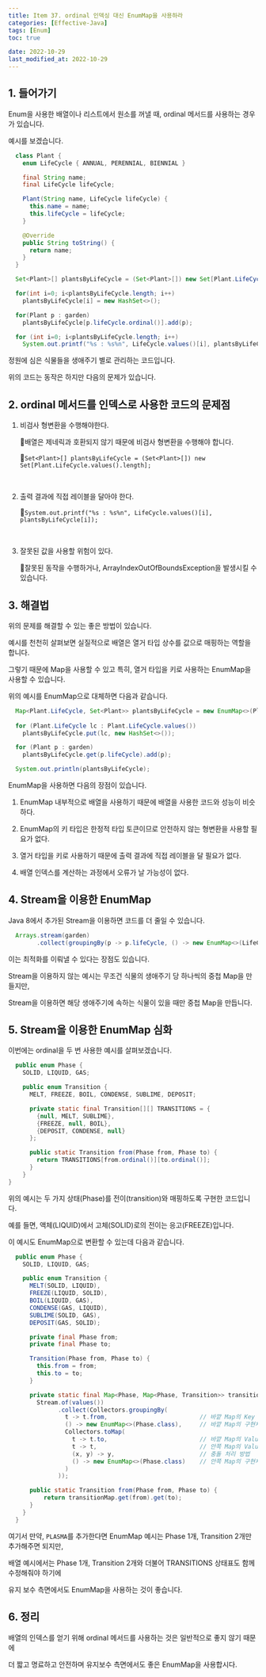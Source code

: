 ```yaml
---
title: Item 37. ordinal 인덱싱 대신 EnumMap을 사용하라
categories: [Effective-Java]
tags: [Enum]
toc: true

date: 2022-10-29
last_modified_at: 2022-10-29
---
```


## 1. 들어가기

Enum을 사용한 배열이나 리스트에서 원소를 꺼낼 때, ordinal 메서드를 사용하는 경우가 있습니다.

예시를 보겠습니다.

```java
  class Plant {
    enum LifeCycle { ANNUAL, PERENNIAL, BIENNIAL }

    final String name;
    final LifeCycle lifeCycle;

    Plant(String name, LifeCycle lifeCycle) {
      this.name = name;
      this.lifeCycle = lifeCycle;
    }

    @Override
    public String toString() {
      return name;
    }
  }
```

```java
  Set<Plant>[] plantsByLifeCycle = (Set<Plant>[]) new Set[Plant.LifeCycle.values().length];

  for(int i=0; i<plantsByLifeCycle.length; i++)
    plantsByLifeCycle[i] = new HashSet<>();

  for(Plant p : garden)
    plantsByLifeCycle[p.lifeCycle.ordinal()].add(p);

  for (int i=0; i<plantsByLifeCycle.length; i++)
    System.out.printf("%s : %s%n", LifeCycle.values()[i], plantsByLifeCycle[i]);
```

정원에 심은 식물들을 생애주기 별로 관리하는 코드입니다.

위의 코드는 동작은 하지만 다음의 문제가 있습니다.

## 2. ordinal 메서드를 인덱스로 사용한 코드의 문제점

1. 비검사 형변환을 수행해야한다.

   🔹배열은 제네릭과 호환되지 않기 때문에 비검사 형변환을 수행해야 합니다.

   🔹`Set<Plant>[] plantsByLifeCycle = (Set<Plant>[]) new Set[Plant.LifeCycle.values().length];`

   <br>

2. 출력 결과에 직접 레이블을 달아야 한다.

   🔹`System.out.printf("%s : %s%n", LifeCycle.values()[i], plantsByLifeCycle[i]);`

   <br>

3. 잘못된 값을 사용할 위험이 있다.

   🔹잘못된 동작을 수행하거나, ArrayIndexOutOfBoundsException을 발생시킬 수 있습니다.

## 3. 해결법

위의 문제를 해결할 수 있는 좋은 방법이 있습니다.

예시를 천천히 살펴보면 실질적으로 배열은 열거 타입 상수를 값으로 매핑하는 역할을 합니다.

그렇기 때문에 Map을 사용할 수 있고 특히, 열거 타입을 키로 사용하는 EnumMap을 사용할 수 있습니다.

위의 예시를 EnumMap으로 대체하면 다음과 같습니다.

```java
  Map<Plant.LifeCycle, Set<Plant>> plantsByLifeCycle = new EnumMap<>(Plant.LifeCycle.class);
                  
  for (Plant.LifeCycle lc : Plant.LifeCycle.values())
    plantsByLifeCycle.put(lc, new HashSet<>());

  for (Plant p : garden)
    plantsByLifeCycle.get(p.lifeCycle).add(p);

  System.out.println(plantsByLifeCycle);
```

EnumMap을 사용하면 다음의 장점이 있습니다.

1. EnumMap 내부적으로 배열을 사용하기 때문에 배열을 사용한 코드와 성능이 비슷하다.

2. EnumMap의 키 타입은 한정적 타입 토큰이므로 안전하지 않는 형변환을 사용할 필요가 없다.

3. 열거 타입을 키로 사용하기 때문에 출력 결과에 직접 레이블을 달 필요가 없다.

4. 배열 인덱스를 계산하는 과정에서 오류가 날 가능성이 없다.

## 4. Stream을 이용한 EnumMap

Java 8에서 추가된 Stream을 이용하면 코드를 더 줄일 수 있습니다.

```java
  Arrays.stream(garden)
        .collect(groupingBy(p -> p.lifeCycle, () -> new EnumMap<>(LifeCycle.class), toSet()));
```

이는 최적화를 이뤄낼 수 있다는 장점도 있습니다.

Stream을 이용하지 않는 예시는 무조건 식물의 생애주기 당 하나씩의 중첩 Map을 만들지만,

Stream을 이용하면 해당 생애주기에 속하는 식물이 있을 때만 중첩 Map을 만듭니다.

## 5. Stream을 이용한 EnumMap 심화

이번에는 ordinal을 두 번 사용한 예시를 살펴보겠습니다.

```java
  public enum Phase {
    SOLID, LIQUID, GAS;

    public enum Transition {
      MELT, FREEZE, BOIL, CONDENSE, SUBLIME, DEPOSIT;

      private static final Transition[][] TRANSITIONS = {
        {null, MELT, SUBLIME},
        {FREEZE, null, BOIL},
        {DEPOSIT, CONDENSE, null}
      };

      public static Transition from(Phase from, Phase to) {
        return TRANSITIONS[from.ordinal()][to.ordinal()];
      }
    }
}
```

위의 예시는 두 가지 상태(Phase)를 전이(transition)와 매핑하도록 구현한 코드입니다.

예를 들면, 액체(LIQUID)에서 고체(SOLID)로의 전이는 응고(FREEZE)입니다.

이 예시도 EnumMap으로 변환할 수 있는데 다음과 같습니다.

```java
  public enum Phase {
    SOLID, LIQUID, GAS;

    public enum Transition {
      MELT(SOLID, LIQUID),
      FREEZE(LIQUID, SOLID),
      BOIL(LIQUID, GAS),
      CONDENSE(GAS, LIQUID),
      SUBLIME(SOLID, GAS),
      DEPOSIT(GAS, SOLID);

      private final Phase from;
      private final Phase to;

      Transition(Phase from, Phase to) {
        this.from = from;
        this.to = to;
      }

      private static final Map<Phase, Map<Phase, Transition>> transitionMap = 
        Stream.of(values())
              .collect(Collectors.groupingBy(
                t -> t.from,                          // 바깥 Map의 Key
                () -> new EnumMap<>(Phase.class),     // 바깥 Map의 구현체
                Collectors.toMap(
                  t -> t.to,                          // 바깥 Map의 Value(Map으로), 안쪽 Map의 Key
                  t -> t,                             // 안쪽 Map의 Value
                  (x, y) -> y,                        // 충돌 처리 방법
                  () -> new EnumMap<>(Phase.class)    // 안쪽 Map의 구현체
                )
              ));

      public static Transition from(Phase from, Phase to) {
          return transitionMap.get(from).get(to);
      }
    }
  }
```

여기서 만약, `PLASMA`를 추가한다면 EnumMap 예시는 Phase 1개, Transition 2개만 추가해주면 되지만,

배열 예시에서는 Phase 1개, Transition 2개와 더불어 TRANSITIONS 상태표도 함께 수정해줘야 하기에

유지 보수 측면에서도 EnumMap을 사용하는 것이 좋습니다.

## 6. 정리

배열의 인덱스를 얻기 위해 ordinal 메서드를 사용하는 것은 일반적으로 좋지 않기 때문에

더 짧고 명료하고 안전하며 유지보수 측면에서도 좋은 EnumMap을 사용합시다.